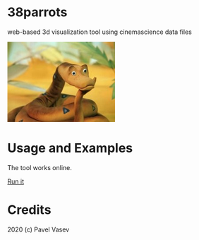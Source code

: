 # 38parrots

web-based 3d visualization tool using cinemascience data files

![38](other/udav-iz-multfilma-38-popugaev.jpg)

# Usage and Examples

The tool works online.

[Run it](http://viewlang.ru/viewlang/code/scene.html?s=https://github.com/pavelvasev/38parrots/blob/master/result.vl)

# Credits

2020 (c) Pavel Vasev
